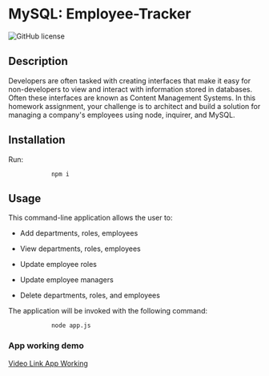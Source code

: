 # MySQL: Employee-Tracker
![GitHub license](https://img.shields.io/badge/Made%20by-%40tarazin-pink)
## Description 

Developers are often tasked with creating interfaces that make it easy for non-developers to view and interact with information stored in databases. Often these interfaces are known as Content Management Systems. In this homework assignment, your challenge is to architect and build a solution for managing a company's employees using node, inquirer, and MySQL.

## Installation
Run:

                npm i

## Usage

This command-line application allows the user to:

  * Add departments, roles, employees

  * View departments, roles, employees

  * Update employee roles

  * Update employee managers

  * Delete departments, roles, and employees

The application will be invoked with the following command:

                node app.js
                
### App working demo

 
[Video Link App Working](https://youtu.be/Cq3yDpSIoy0)
